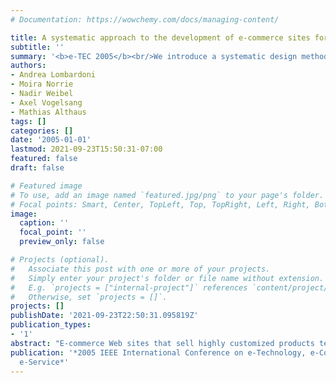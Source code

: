 ```yaml
---
# Documentation: https://wowchemy.com/docs/managing-content/

title: A systematic approach to the development of e-commerce sites for mass customization
subtitle: ''
summary: '<b>e-TEC 2005</b><br/>We introduce a systematic design methodology to streamline the creation of complex, highly-customizable e-commerce sites; an accompanying tool converts a product’s attribute model into a complete web storefront, illustrated by building a site for made-to-order T-shirts..'
authors:
- Andrea Lombardoni
- Moira Norrie
- Nadir Weibel
- Axel Vogelsang
- Mathias Althaus
tags: []
categories: []
date: '2005-01-01'
lastmod: 2021-09-23T15:50:31-07:00
featured: false
draft: false

# Featured image
# To use, add an image named `featured.jpg/png` to your page's folder.
# Focal points: Smart, Center, TopLeft, Top, TopRight, Left, Right, BottomLeft, Bottom, BottomRight.
image:
  caption: ''
  focal_point: ''
  preview_only: false

# Projects (optional).
#   Associate this post with one or more of your projects.
#   Simply enter your project's folder or file name without extension.
#   E.g. `projects = ["internal-project"]` references `content/project/deep-learning/index.md`.
#   Otherwise, set `projects = []`.
projects: []
publishDate: '2021-09-23T22:50:31.095819Z'
publication_types:
- '1'
abstract: "E-commerce Web sites that sell highly customized products tend to be very complex in terms of the underlying logical model of the customization process. We present a systematic approach to guide the design process of such complex Web sites by providing a clear methodology that reduces errors and assists the Web architect. We also describe our application that helps Web architects go from the definition of the product's attributes to the generation of the finished Web application that sells the product. The approach is presented in terms of a case study involving the development of a Web site that sells customizable T-shirts."
publication: '*2005 IEEE International Conference on e-Technology, e-Commerce and
  e-Service*'
---
```

